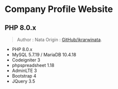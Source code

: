 # Company Profile Website  

## PHP 8.0.x

> Author : Nata
> Origin : [GitHub/ikrarwinata](https://github.com/ikrarwinata/PublicCompanyProfile).

- PHP 8.0.x
- MySQL 5.7.19 / MariaDB 10.4.18
- Codeigniter 3
- phpspreadsheet 1.18
- AdminLTE 3
- Bootstrap 4
- JQuery 3.5
